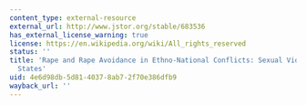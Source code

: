 ```yaml
---
content_type: external-resource
external_url: http://www.jstor.org/stable/683536
has_external_license_warning: true
license: https://en.wikipedia.org/wiki/All_rights_reserved
status: ''
title: 'Rape and Rape Avoidance in Ethno-National Conflicts: Sexual Violence in Liminalized
  States'
uid: 4e6d98db-5d81-4037-8ab7-2f70e386dfb9
wayback_url: ''
---
```

